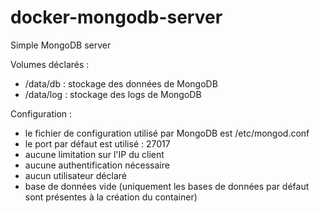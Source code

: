 # docker-mongodb-server
Simple MongoDB server

Volumes déclarés :
- /data/db : stockage des données de MongoDB
- /data/log : stockage des logs de MongoDB

Configuration :
- le fichier de configuration utilisé par MongoDB est /etc/mongod.conf
- le port par défaut est utilisé : 27017
- aucune limitation sur l'IP du client
- aucune authentification nécessaire
- aucun utilisateur déclaré
- base de données vide (uniquement les bases de données par défaut sont présentes à la création du container)